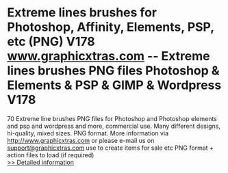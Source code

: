 # Extreme lines brushes for Photoshop, Affinity, Elements, PSP, etc (PNG) V178<br />www.graphicxtras.com -- Extreme lines brushes PNG files Photoshop & Elements & PSP & GIMP & Wordpress V178

70 Extreme line brushes PNG files for Photoshop and Photoshop elements and psp and wordpress and more, commercial use. Many different designs, hi-quality, mixed sizes. PNG format. More information via http://www.graphicxtras.com or please e-mail us on support@graphicxtras.com use to create items for sale etc PNG format + action files to load (if required)<br />[>> Detailed information](https://secure.shareit.com/shareit/product.html?productid=300580373&affiliateid=200057808)